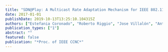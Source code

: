 ```yaml
---
title: "SDN@Play: A Multicast Rate Adaptation Mechanism for IEEE 802.11 WLANs"
date: 2017-01-01
publishDate: 2019-10-13T13:25:10.104315Z
authors: ["Estefania Coronado", "Roberto Riggio", "Jose Villalón", "Antonio Garrido"]
publication_types: ["1"]
abstract: ""
featured: false
publication: "*Proc. of IEEE CCNC*"
---
```


